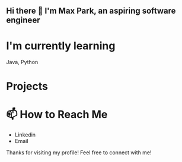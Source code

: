 ## Hi there 👋 I'm Max Park, an aspiring software engineer

# I'm currently learning
Java, Python

# Projects


# 📫 How to Reach Me
- Linkedin
- Email

Thanks for visiting my profile! Feel free to connect with me!

<!--
**Parkm465/Parkm465** is a ✨ _special_ ✨ repository because its `README.md` (this file) appears on your GitHub profile.

Here are some ideas to get you started:

- 🔭 I’m currently working on ...
- 🌱 I’m currently learning ...
- 👯 I’m looking to collaborate on ...
- 🤔 I’m looking for help with ...
- 💬 Ask me about ...
- 📫 How to reach me: ...
- 😄 Pronouns: ...
- ⚡ Fun fact: ...
-->
